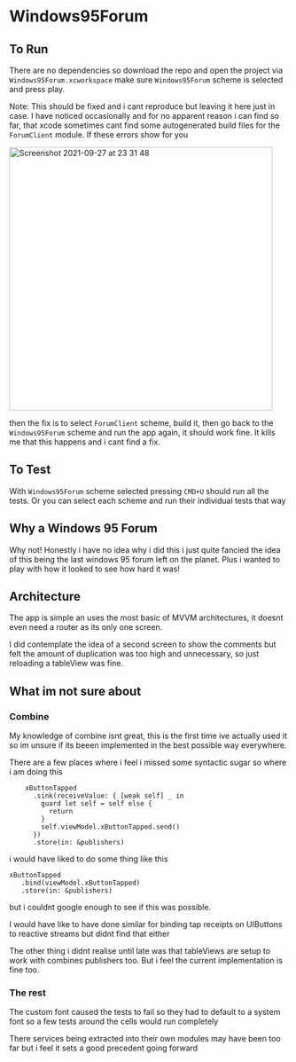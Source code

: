 # Windows95Forum

## To Run 

There are no dependencies so download the repo and open the project via `Windows95Forum.xcworkspace` make sure `Windows95Forum` scheme is selected and press play.

Note: This should be fixed and i cant reproduce but leaving it here just in case. I have noticed occasionally and for no apparent reason i can find so far, that xcode sometimes cant find some autogenerated build files for the `ForumClient` module. If these errors show for you

<img width="475" alt="Screenshot 2021-09-27 at 23 31 48" src="https://user-images.githubusercontent.com/17275987/134994263-5909f473-f549-4fa4-b299-2ead1cc5fabd.png">

then the fix is to select `ForumClient` scheme, build it, then go back to the `Windows95Forum` scheme and run the app again, it should work fine. It kills me that this happens and i cant find a fix.

## To Test

With `Windows95Forum` scheme selected pressing `CMD+U` should run all the tests. 
Or you can select each scheme and run their individual tests that way

## Why a Windows 95 Forum

Why not! Honestly i have no idea why i did this i just quite fancied the idea of this being the last windows 95 forum left on the planet.
Plus i wanted to play with how it looked to see how hard it was!

## Architecture
The app is simple an uses the most basic of MVVM architectures, it doesnt even need a router as its only one screen.

I did contemplate the idea of a second screen to show the comments but felt the amount of duplication was too high and unnecessary, so just reloading a tableView was fine.

## What im not sure about

### Combine
My knowledge of combine isnt great, this is the first time ive actually used it so im unsure if its beeen implemented in the best possible way everywhere.

There are a few places where i feel i missed some syntactic sugar so where i am doing this

```
    xButtonTapped
      .sink(receiveValue: { [weak self] _ in
        guard let self = self else {
          return
        }
        self.viewModel.xButtonTapped.send()
      })
      .store(in: &publishers)
```

i would have liked to do some thing like this 

```
xButtonTapped
   .bind(viewModel.xButtonTapped)
   .store(in: &publishers)
```
but i couldnt google enough to see if this was possible.

I would have like to have done similar for binding tap receipts on UIButtons to reactive streams but didnt find that either

The other thing i didnt realise until late was that tableViews are setup to work with combines publishers too. But i feel the current implementation is fine too.

### The rest

The custom font caused the tests to fail so they had to default to a system font so a few tests around the cells would run completely

There services being extracted into their own modules may have been too far but i feel it sets a good precedent going forward

